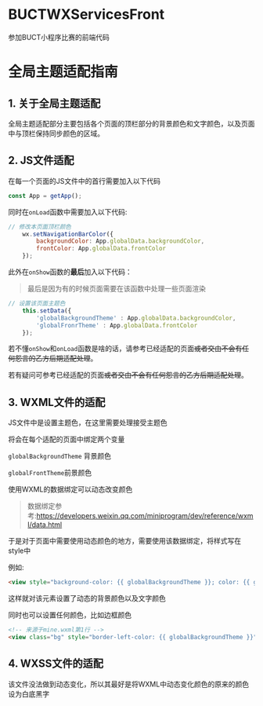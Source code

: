 # BUCTWXServicesFront
参加BUCT小程序比赛的前端代码

# 全局主题适配指南

## 1. 关于全局主题适配

全局主题适配部分主要包括各个页面的顶栏部分的背景颜色和文字颜色，以及页面中与顶栏保持同步颜色的区域。

## 2. JS文件适配

在每一个页面的JS文件中的首行需要加入以下代码

```javascript
const App = getApp();
```

同时在`onLoad`函数中需要加入以下代码:

```javascript
// 修改本页面顶栏颜色
    wx.setNavigationBarColor({
        backgroundColor: App.globalData.backgroundColor,
        frontColor: App.globalData.frontColor
    });
```

此外在`onShow`函数的**最后**加入以下代码：

> 最后是因为有的时候页面需要在该函数中处理一些页面渲染

```javascript
// 设置该页面主题色
    this.setData({
        'globalBackgroundTheme' : App.globalData.backgroundColor,
        'globalFronrTheme' : App.globalData.frontColor
    });
```

若不懂`onShow`和`onLoad`函数是啥的话，请参考已经适配的页面~~或者交由不会有任何怨言的乙方后期适配处理~~。

若有疑问可参考已经适配的页面~~或者交由不会有任何怨言的乙方后期适配处理~~。

## 3. WXML文件的适配

JS文件中是设置主题色，在这里需要处理接受主题色

将会在每个适配的页面中绑定两个变量

`globalBackgroundTheme` 背景颜色

`globalFrontTheme`前景颜色

使用WXML的数据绑定可以动态改变颜色

> 数据绑定参考:https://developers.weixin.qq.com/miniprogram/dev/reference/wxml/data.html

于是对于页面中需要使用动态颜色的地方，需要使用该数据绑定，将样式写在style中

例如:

```html
<view style="background-color: {{ globalBackgroundTheme }}; color: {{ globalFronrTheme }}"></view>
```

这样就对该元素设置了动态的背景颜色以及文字颜色

同时也可以设置任何颜色，比如边框颜色

```html
<!-- 来源于mine.wxml第1行 -->
<view class="bg" style="border-left-color: {{ globalBackgroundTheme }}"></view>
```

## 4. WXSS文件的适配

该文件没法做到动态变化，所以其最好是将WXML中动态变化颜色的原来的颜色设为白底黑字

